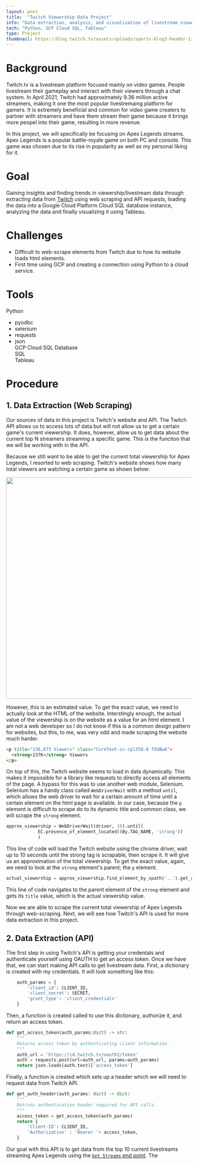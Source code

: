 ```yaml
---
layout: post
title:  "Twitch Viewership Data Project"
info: "Data extraction, analysis, and visualization of livestream viewership data on Twitch.tv."
tech: "Python, GCP Cloud SQL, Tableau"
type: Project
thumbnail: https://blog.twitch.tv/assets/uploads/sports-blog3-header-1306x700.jpg
---
```


# Background
Twitch.tv is a livestream platform focused mainly on video games. People livestream their gameplay and interact with their viewers through a chat system. In April 2021, Twitch had approximately 9.36 million active streamers, making it one the most popular livestremaing platform for gamers. It is extremely beneficial and common for video game creaters to partner with streamers and have them stream their game because it brings more peopel into their game, resulting in more revenue. 

In this project, we will specifically be focusing on Apex Legends streams. Apex Legends is a popular battle-royale game on both PC and console. This game was chosen due to its rise in popularity as well as my personal liking for it. 

# Goal
Gaining insights and finding trends in viewership/livestream data through extracting data from [Twitch](https://www.twitch.tv/) using web scraping and API requests, loading the data into a Google Cloud Platform Cloud SQL database instance, analyzing the data and finally visualizing it using Tableau. 


# Challenges
- Difficult to web-scrape elements from Twitch due to how its website loads html elements.
- First time using GCP and creating a connection using Python to a cloud service. 


# Tools
Python
- pyodbc
- selenium
- requests
- json  
GCP Cloud SQL Database  
SQL  
Tableau  


# Procedure

## 1. Data Extraction (Web Scraping)
Our sources of data in this project is Twitch's website and API. The Twitch API allows us to access lots of data but will not allow us to get a certain game's current viewership. It does, however, allow us to get data about the current top N streamers streaming a specific game. This is the funciton that we will be working with in the API. 

Because we still want to be able to get the current total viewership for Apex Legends, I resorted to web scraping. Twitch's website shows how many total viewers are watching a certain game as shown below:

<img src="https://i.imgur.com/szxAwyF.jpg" width=600>

However, this is an estimated value. To get the exact value, we need to actually look at the HTML of the website. Interstingly enough, the actual value of the viewership is on the website as a value for an html element. I am not a web developer so I do not know if this is a common design pattern for websites, but this, to me, was very odd and made scraping the website much harder. 


```html
<p title="136,873 Viewers" class="CoreText-sc-cpl358-0 fXUBwA">
  <strong>137K</strong> Viewers
</p>
```

On top of this, the Twitch website seems to load in data dynamically. This makes it impossible for a library like requests to directly access all elements of the page. A bypass for this was to use another web module, Selenium. Selenium has a handy class called ```WebDriverWait``` with a method ```until```, which allows the web driver to wait for a certain amount of time until a certain element on the html page is available. In our case, because the ```p``` element is difficult to scrape do to its dynamic title and common class, we will scrape the ```strong``` element. 

```python
approx_viewership = WebDriverWait(driver, 10).until(
            EC.presence_of_element_located((By.TAG_NAME, 'strong'))
            )
```

This line of code will load the Twitch website using the chrome driver, wait up to 10 seconds until the strong tag is scrapable, then scrape it. It will give us an approximation of the total viewership. To get the exact value, again, we need to look at the ```strong``` element's parent; the ```p``` element.

```python
actual_viewership = approx_viewership.find_element_by_xpath('..').get_attribute('title')
```

This line of code navigates to the parent element of the ```strong``` element and gets its ```title``` value, which is the actual viewership value. 

Now we are able to scrape the current total viewership of Apex Legends through web-scraping. Next, we will see how Twitch's API is used for more data extraction in this project.  

## 2. Data Extraction (API)
The first step in using Twitch's API is getting your credentals and authenticate yourself using OAUTH to get an access token. Once we have that, we can start making API calls to get livestream data. First, a dictionary is created with my credentials. It will look something like this:

```python
    auth_params = { 
        'client_id': CLIENT_ID,
        'client_secret': SECRET,
        'grant_type': 'client_credentials'
    }
```


Then, a function is created called to use this dictionary, authorize it, and return an access token. 


```python
def get_access_token(auth_params:dict) -> str:
    """
    Returns access token by authenticating client information. 
    """
    auth_url = 'https://id.twitch.tv/oauth2/token'
    auth = requests.post(url=auth_url, params=auth_params) 
    return json.loads(auth.text)['access_token']
```


Finally, a function is created which sets up a header which we will need to request data from Twitch API. 

```python
def get_auth_header(auth_params: dict) -> dict:
    """
    Retruns authentication header required for API calls.
    """
    access_token = get_access_token(auth_params)
    return {
        'Client-ID': CLIENT_ID,
        'Authorization' : 'Bearer '+ access_token,
    }
```

Our goal with this API is to get data from the top 10 current livestreams streaming Apex Legends using the [```Get Streams``` end point](https://dev.twitch.tv/docs/api/reference#get-streams). The 


